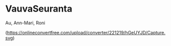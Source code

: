 # VauvaSeuranta
Au, Ann-Mari, Roni

(https://onlineconvertfree.com/upload/converter/221219/hGeUYJD/Capture.svg)

